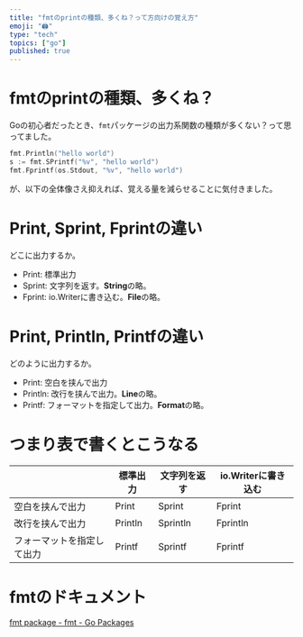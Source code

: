 ```yaml
---
title: "fmtのprintの種類、多くね？って方向けの覚え方"
emoji: "🖨️"
type: "tech"
topics: ["go"]
published: true
---
```


# fmtのprintの種類、多くね？

Goの初心者だったとき、`fmt`パッケージの出力系関数の種類が多くない？って思ってました。

```go
fmt.Println("hello world")
s := fmt.SPrintf("%v", "hello world")
fmt.Fprintf(os.Stdout, "%v", "hello world")
```

が、以下の全体像さえ抑えれば、覚える量を減らせることに気付きました。

# Print, Sprint, Fprintの違い

どこに出力するか。

- Print: 標準出力
- Sprint: 文字列を返す。**String**の略。
- Fprint: io.Writerに書き込む。**File**の略。

# Print, Println, Printfの違い

どのように出力するか。

- Print: 空白を挟んで出力
- Println: 改行を挟んで出力。**Line**の略。
- Printf: フォーマットを指定して出力。**Format**の略。

# つまり表で書くとこうなる

| | 標準出力 | 文字列を返す | io.Writerに書き込む |
| --- | --- | --- | --- |
| 空白を挟んで出力 | Print | Sprint | Fprint |
| 改行を挟んで出力 | Println | Sprintln | Fprintln |
| フォーマットを指定して出力 | Printf | Sprintf | Fprintf |

# fmtのドキュメント

[fmt package - fmt - Go Packages](https://pkg.go.dev/fmt)